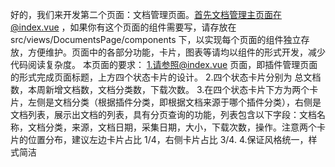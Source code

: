 好的，我们来开发第二个页面：文档管理页面。首先文档管理主页面在@index.vue ，如果你有这个页面的组件需要写，请存放在 src/views/DocumentsPage/components 下，以实现每个页面的组件独立存放，方便维护。页面中的各部分功能，卡片，图表等请均以组件的形式开发，减少代码阅读复杂度。
本页面的要求： 1.请参照@index.vue 页面，即插件管理页面的形式完成页面标题，上方四个状态卡片的设计。 2.四个状态卡片分别为 总文档数，本周新增文档数，文档分类数，下载次数。 3.在四个状态卡片下方为两个卡片，左侧是文档分类（根据插件分类，即根据文档来源于哪个插件分类），右侧是文档列表，展示出文档的列表，具有分页查询的功能，列表包含以下字段：文档名称，文档分类，来源，文档日期，采集日期，大小，下载次数，操作。注意两个卡片的位置分布，建议左边卡片占比 1/4，右侧卡片占比 3/4. 4.保证风格统一，样式简洁
